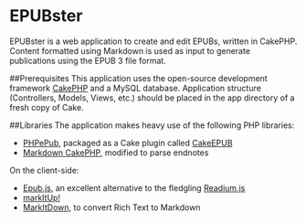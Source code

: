 EPUBster
========

EPUBster is a web application to create and edit EPUBs, written in CakePHP. Content formatted  using Markdown is used as input to generate publications using the EPUB 3 file format.

##Prerequisites
This application uses the open-source development framework [CakePHP](http://cakephp.org) and a MySQL database. Application structure (Controllers, Models, Views, etc.) should be placed in the app directory of a fresh copy of Cake.

##Libraries
The application makes heavy use of the following PHP libraries:

- [PHPePub](https://github.com/Grandt/PHPePub), packaged as a Cake plugin called [CakeEPUB](https://github.com/DigitalPublishingToolkit/epubster/tree/master/Plugin/CakeEPUB)
- [Markdown CakePHP](https://github.com/maurymmarques/markdown-cakephp), modified to parse endnotes

On the client-side:

- [Epub.js](https://github.com/futurepress/epub.js), an excellent alternative to the fledgling [Readium.js](http://readium.org/projects/readiumjs)
- [markItUp!](http://markitup.jaysalvat.com/)
- [MarkItDown](https://github.com/bambax/markitdown.medusis.com), to convert Rich Text to Markdown